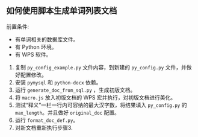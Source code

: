 ## 如何使用脚本生成单词列表文档

前置条件:

- 有单词相关的数据库文件。
- 有 Python 环境。
- 有 WPS 软件。

1. 复制 `py_config_example.py` 文件内容，到新建的 `py_config.py` 文件，并做好配置修改。
2. 安装 `pymysql` 和 `python-docx` 依赖。
3. 运行 `generate_doc_from_sql.py` ，生成初版文档。
4. 将 `macro.js` 放入初版文档的 WPS 宏并执行，对初版文档进行美化。
5. 测试“释义”一栏一行内可容纳的最大汉字数，将结果填入 `py_config.py` 的 `max_length`。并且做好 `original_doc` 配置。
6. 运行 `format_doc_def.py`。
7. 对新文档重新执行步骤3.
